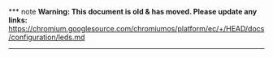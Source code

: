 *** note
**Warning: This document is old & has moved.  Please update any links:**<br>
https://chromium.googlesource.com/chromiumos/platform/ec/+/HEAD/docs/configuration/leds.md
***

